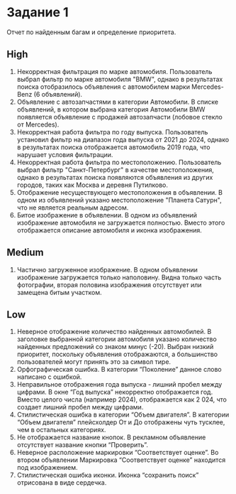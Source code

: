 # Задание 1 
Отчет по найденным багам и определение приоритета. 

## High

1. Некорректная фильтрация по марке автомобиля. Пользователь выбрал фильтр по марке автомобиля "BMW", однако в результатах поиска отобразилось объявления с автомобилем марки Mercedes-Benz (6 объявлений).
2. Объявление с автозапчастями в категории Автомобили. В списке объявлений, в котором выбрана категория Автомобили BMW появляется объявление с продажей автозапчасти (лобовое стекло от Mercedes).
3.  Некорректная работа фильтра по году выпуска. Пользователь установил фильтр на диапазон года выпуска от 2021 до 2024, однако в результатах поиска отображается автомобиль 2019 года, что нарушает условия фильтрации.
4. Некорректная работа фильтра по местоположению.  Пользователь выбрал фильтр "Санкт-Петербург" в качестве местоположения, однако в результатах поиска появляются объявления из других городов, таких как Москва и деревня Путилково.
5. Отображение несуществующего местоположения в объявлении.  В одном из объявлений указано местоположение "Планета Сатурн", что не является реальным адресом.
6. Битое изображение в объявлении. В одном из объявлений изображение автомобиля не загружается полностью. Вместо этого отображается описание автомобиля и иконка изображения.


## Medium 
1. Частично загруженное изображение. В одном объявлении изображение загружается только наполовину. Видна только часть фотографии, вторая половина изображения отсутствует или замещена битым участком.




## Low
1. Неверное отображение количество найденных автомобилей. В заголовке выбранной категории автомобиля указано количество найденных предложений со знаком минус (-20). Выбран низкий приоритет, поскольку объявления отображаются, а большинство пользователей могут принять это за символ тире.
2. Орфографическая ошибка. В категории “Поколение” данное слово написано с ошибкой. 
3. Неправильное отображения года выпуска - лишний пробел между цифрами. В окне “Год выпуска” некорректно отображается год. Вместо целого числа (например 2024), отображается как 2 024, что создает лишний пробел между цифрами. 
4. Стилистическая ошибка в категории “Объем двигателя”. В категории “Объем двигателя” плейсхолдер От и До отображены чуть тусклее, чем в остальных категориях.
5. Не отображается название кнопок. В рекламном объявление отсутствует название кнопки “Проверить”.
6. Неверное расположение маркировки “Соответствует оценке”. Во втором объявлении Маркировка “Соответствует оценке” находится под изображением. 
7. Стилистическая ошибка иконки. Иконка “сохранить поиск” отрисована в виде сердечка. 
